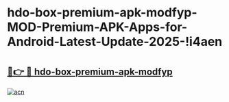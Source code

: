 # hdo-box-premium-apk-modfyp-MOD-Premium-APK-Apps-for-Android-Latest-Update-2025-!i4aen

# <h2><a href="https://zuf9vy.esa.edu.pl?title=hdo-box-premium-apk-modfyp&ref=i4aen">🔗👉 🔴 hdo-box-premium-apk-modfyp</a></h2>

[![acn](https://github.com/user-attachments/assets/0f9c940e-d8b0-45ae-aac7-cd30a18b3e1c)](https://zuf9vy.esa.edu.pl?title=hdo-box-premium-apk-modfyp&ref=i4aen)


